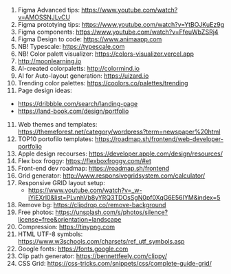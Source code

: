 1. Figma Advanced tips: https://www.youtube.com/watch?v=AMOSSNJLvCU
2. Figma prototying tips: https://www.youtube.com/watch?v=YtBOJKuEz9g
3. Figma components: https://www.youtube.com/watch?v=FfeuWbZSRj4
4. Figma Design to code: https://www.animaapp.com
5. NB! Typescale: https://typescale.com
6. NB! Color palett visualizer: https://colors-visualizer.vercel.app
7. http://moonlearning.io
8. AI-created colorpaletts: http://colormind.io
9. AI for Auto-layout generation: https://uizard.io
10. Trending color palettes: https://coolors.co/palettes/trending
11. Page design ideas:
   - https://dribbble.com/search/landing-page
   - https://land-book.com/design/portfolio
11. Web themes and templates: https://themeforest.net/category/wordpress?term=newspaper%20html
12. TOP10 portofilo templates:  https://roadmap.sh/frontend/web-developer-portfolio
13. Apple design recourses: https://developer.apple.com/design/resources/
14. Flex box froggy: https://flexboxfroggy.com/#et
15. Front-end dev roadmap: https://roadmap.sh/frontend
16. Grid generator: http://www.responsivegridsystem.com/calculator/
17. Responsive GRID layout setup:
    - https://www.youtube.com/watch?v=_w-iYiEXrl0&list=PLvnhVb8yYRQ3TDOsSgN0pf0XqG6E56IYM&index=5
18. Remove bg: https://clipdrop.co/remove-background
19. Free photos: https://unsplash.com/s/photos/silence?license=free&orientation=landscape
20. Compression: https://tinypng.com
21. HTML UTF-8 symbols: https://www.w3schools.com/charsets/ref_utf_symbols.asp
22. Google fonts: https://fonts.google.com
23. Clip path generator: https://bennettfeely.com/clippy/
24. CSS Grid: https://css-tricks.com/snippets/css/complete-guide-grid/
